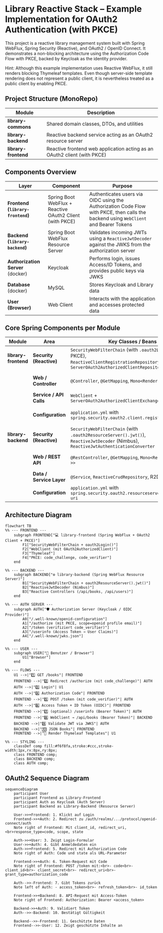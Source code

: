 # Library Reactive Stack – Example Implementation for OAuth2 Authentication (with PKCE)

This project is a reactive library management system built with Spring WebFlux, Spring Security (Reactive), and OAuth2 / OpenID Connect.
It demonstrates a non-blocking architecture using the Authorization Code Flow with PKCE, backed by Keycloak as the identity provider.

Hint:
Although this example implementation uses Reactive WebFlux, it still renders blocking Thymeleaf templates.
Even though server-side template rendering does not represent a public client, it is nevertheless treated as a public client by enabling PKCE.

## Project Structure (MonoRepo)

| Module               | Description                                                              |
|----------------------|--------------------------------------------------------------------------|
| **library-commons**  | Shared domain classes, DTOs, and utilities                               |
| **library-backend**  | Reactive backend service acting as an OAuth2 resource server             |
| **library-frontend** | Reactive frontend web application acting as an OAuth2 client (with PKCE) |

## Components Overview

| Layer                             | Component                                                | Purpose                                                                                                                              |
|-----------------------------------|----------------------------------------------------------|--------------------------------------------------------------------------------------------------------------------------------------|
| **Frontend (`library-frontend`)** | Spring Boot WebFlux + Reactive OAuth2 Client (with PKCE) | Authenticates users via OIDC using the Authorization Code Flow with PKCE, then calls the backend using `WebClient` and Bearer Tokens |
| **Backend (`library-backend`)**   | Spring Boot WebFlux Resource Server                      | Validates incoming JWTs using a `ReactiveJwtDecoder` against the JWKS from the authorization server                                  |
| **Authorization Server** (docker) | Keycloak                                                 | Performs login, issues Access/ID Tokens, and provides public keys via JWKS                                                           |
| **Database** (docker)             | MySQL                                                    | Stores Keycloak and Library data                                                                                                     |~~
| **User (Browser)**                | Web Client                                               | Interacts with the application and accesses protected data                                                                           |

## Core Spring Components per Module

| Module               | Area                     | Key Classes / Beans                                                                                                                             | Purpose                                                                                           |
|----------------------|--------------------------|-------------------------------------------------------------------------------------------------------------------------------------------------|---------------------------------------------------------------------------------------------------|
| **library-frontend** | **Security (Reactive)**  | `SecurityWebFilterChain` (with `.oauth2Login()` + PKCE),<br>`ReactiveClientRegistrationRepository`,<br>`ServerOAuth2AuthorizedClientRepository` | Handles OIDC login with PKCE, stores tokens reactively within the `ReactiveSecurityContextHolder` |
|                      | **Web / Controller**     | `@Controller`, `@GetMapping`, `Mono<Rendering>`                                                                                                 | Renders HTML using Thymeleaf Reactive or returns JSON responses                                   |
|                      | **Service / API Calls**  | `WebClient` + `ServerOAuth2AuthorizedClientExchangeFilterFunction`                                                                              | Calls the `library-backend` API reactively using Bearer Tokens                                    |
|                      | **Configuration**        | `application.yml` with `spring.security.oauth2.client.registration.*`                                                                           | Defines client ID, secret, scopes, redirect URIs, and PKCE enforcement                            |
| **library-backend**  | **Security (Reactive)**  | `SecurityWebFilterChain` (with `.oauth2ResourceServer().jwt()`),<br>`ReactiveJwtDecoder` (Nimbus),<br>`ReactiveJwtAuthenticationConverter`      | Reactively validates JWTs and maps claims to authorities                                          |
|                      | **Web / REST API**       | `@RestController`, `@GetMapping`, `Mono<ResponseEntity<?>>`                                                                                     | Exposes protected reactive REST endpoints (e.g. `/api/books`, `/api/users`)                       |
|                      | **Data / Service Layer** | `@Service`, `ReactiveCrudRepository`, R2DBC entities                                                                                            | Handles business logic and reactive database access                                               |
|                      | **Configuration**        | `application.yml` with `spring.security.oauth2.resourceserver.jwt.jwk-set-uri`                                                                  | Defines JWKS URI for token signature validation                                                   |

## Architecture Diagram

```mermaid
flowchart TB
%% --- FRONTEND ---
    subgraph FRONTEND["💻 library-frontend (Spring WebFlux + OAuth2 Client + PKCE)"]
        F1["SecurityWebFilterChain + oauth2Login()"]
        F2["WebClient (mit OAuth2AuthorizedClient)"]
        F3["Thymeleaf"]
        F4["PKCE: code_challenge, code_verifier"]
    end

%% --- BACKEND ---
    subgraph BACKEND["⚙️ library-backend (Spring WebFlux Resource Server)"]
        B1["SecurityWebFilterChain + oauth2ResourceServer().jwt()"]
        B2["ReactiveJwtDecoder (Nimbus)"]
        B3["Reactive Controllers (/api/books, /api/users)"]
    end

%% --- AUTH SERVER ---
    subgraph AUTH["🛡️ Authorization Server (Keycloak / OIDC Provider)"]
        A0["/.well-known/openid-configuration"]
        A1["/authorize (mit PKCE, scope=openid profile email)"]
        A2["/token (verifiziert code_verifier)"]
        A3["/userinfo (Access Token → User Claims)"]
        A4["/.well-known/jwks.json"]
    end

%% --- USER ---
    subgraph USER["👤 Benutzer / Browser"]
        U1["Browser"]
    end

%% --- FLOWS ---
    U1 -->|"1️⃣ GET /books"| FRONTEND
    FRONTEND -->|"2️⃣ Redirect /authorize (mit code_challenge)"| AUTH
    AUTH -->|"3️⃣ Login"| U1
    AUTH -->|"4️⃣ Authorization Code"| FRONTEND
    FRONTEND -->|"5️⃣ POST /token (mit code_verifier)"| AUTH
    AUTH -->|"6️⃣ Access Token + ID Token (OIDC)"| FRONTEND
    FRONTEND -->|"7️⃣ (optional) /userinfo (Bearer Token)"| AUTH
    FRONTEND -->|"8️⃣ WebClient → /api/books (Bearer Token)"| BACKEND
    BACKEND -->|"9️⃣ Validate JWT via JWKS"| AUTH
    BACKEND -->|"🔟 JSON Books"| FRONTEND
    FRONTEND -->|"🏁 Render Thymeleaf Templates"| U1

%% --- STYLING ---
    classDef comp fill:#f6f8fa,stroke:#ccc,stroke-width:1px,rx:8px,ry:8px;
    class FRONTEND comp;
    class BACKEND comp;
    class AUTH comp;

```
## OAuth2 Sequence Diagram

```mermaid
sequenceDiagram
    participant User
    participant Frontend as Library-Frontend
    participant Auth as Keycloak (Auth Server)
    participant Backend as Library-Backend (Resource Server)

    User->>+Frontend: 1. Klickt auf Login
    Frontend->>+Auth: 2. Redirect zu /auth/realms/.../protocol/openid-connect/auth
    Note right of Frontend: Mit client_id, redirect_uri,<br>response_type=code, scope, state

    Auth->>+User: 3. Zeigt Login-Formular
    User->>+Auth: 4. Gibt Anmeldedaten ein
    Auth->>+Frontend: 5. Redirect mit Authorization Code
    Note right of Auth: Code und state als URL-Parameter

    Frontend->>+Auth: 6. Token-Request mit Code
    Note right of Frontend: POST /token mit:<br>- code<br>- client_id<br>- client_secret<br>- redirect_uri<br>- grant_type=authorization_code

    Auth-->>-Frontend: 7. Gibt Tokens zurück
    Note left of Auth: - access_token<br>- refresh_token<br>- id_token

    Frontend->>+Backend: 8. API-Request mit Access-Token
    Note right of Frontend: Authorization: Bearer <access_token>

    Backend->>+Auth: 9. Validiert Token
    Auth-->>-Backend: 10. Bestätigt Gültigkeit

    Backend-->>-Frontend: 11. Geschützte Daten
    Frontend-->>-User: 12. Zeigt geschützte Inhalte an
```